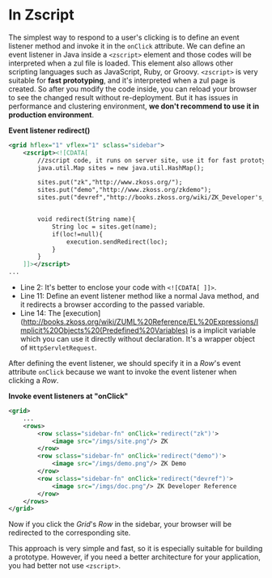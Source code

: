 # In Zscript

The simplest way to respond to a user's clicking is to define an event
listener method and invoke it in the `onClick` attribute. We can define
an event listener in Java inside a `<zscript>` element and those codes
will be interpreted when a zul file is loaded. This element also allows
other scripting languages such as JavaScript, Ruby, or Groovy.
`<zscript>` is very suitable for **fast prototyping**, and it's interpreted when a zul page is created. So after you modify the code inside, you can reload your browser to see the changed result without re-deployment. But it has issues in performance and clustering
environment, **we don't recommend to use it in production environment**.

**Event listener redirect()**

```xml
<grid hflex="1" vflex="1" sclass="sidebar">
    <zscript><![CDATA[
        //zscript code, it runs on server site, use it for fast prototyping
        java.util.Map sites = new java.util.HashMap();

        sites.put("zk","http://www.zkoss.org/");
        sites.put("demo","http://www.zkoss.org/zkdemo");
        sites.put("devref","http://books.zkoss.org/wiki/ZK_Developer's_Reference");


        void redirect(String name){
            String loc = sites.get(name);
            if(loc!=null){
                execution.sendRedirect(loc);
            }
        }
    ]]></zscript>
...
```

-   Line 2: It's better to enclose your code with `<![CDATA[ ]]>`.
-   Line 11: Define an event listener method like a normal Java method, and it redirects a browser according to the passed variable.
-   Line 14: The [execution](http://books.zkoss.org/wiki/ZUML%20Reference/EL%20Expressions/Implicit%20Objects%20(Predefined%20Variables)
    is a implicit variable which you can use it directly without
    declaration. It's a wrapper object of `HttpServletRequest`.

After defining the event listener, we should specify it in a *Row*'s
event attribute `onClick` because we want to invoke the event listener
when clicking a *Row*.

**Invoke event listeners at "onClick"**

```xml
<grid>
    ...
    <rows>
        <row sclass="sidebar-fn" onClick='redirect("zk")'>
            <image src="/imgs/site.png"/> ZK
        </row>
        <row sclass="sidebar-fn" onClick='redirect("demo")'>
            <image src="/imgs/demo.png"/> ZK Demo
        </row>
        <row sclass="sidebar-fn" onClick='redirect("devref")'>
            <image src="/imgs/doc.png"/> ZK Developer Reference
        </row>
    </rows>
</grid>
```

Now if you click the *Grid*'s *Row* in the sidebar, your browser will
be redirected to the corresponding site.

This approach is very simple and fast, so it is especially suitable for
building a prototype. However, if you need a better architecture for
your application, you had better not use `<zscript>`.
